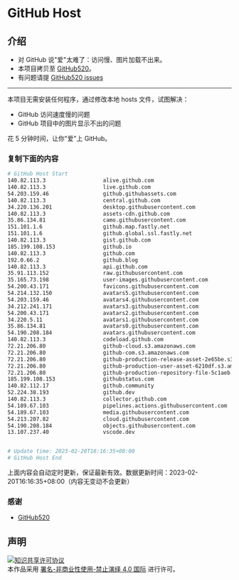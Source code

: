 # GitHub Host
## 介绍
- 对 GitHub 说"爱"太难了：访问慢、图片加载不出来。
- 本项目拷贝至 [GitHub520](https://github.com/521xueweihan/GitHub520)。
- 有问题请提 [GitHub520 issues](https://github.com/521xueweihan/GitHub520/issues/new)

---

本项目无需安装任何程序，通过修改本地 hosts 文件，试图解决：
- GitHub 访问速度慢的问题
- GitHub 项目中的图片显示不出的问题

花 5 分钟时间，让你"爱"上 GitHub。

### 复制下面的内容
```bash
# GitHub Host Start
140.82.113.3                  alive.github.com
140.82.113.3                  live.github.com
54.203.159.46                 github.githubassets.com
140.82.113.3                  central.github.com
34.220.136.201                desktop.githubusercontent.com
140.82.113.3                  assets-cdn.github.com
35.86.134.81                  camo.githubusercontent.com
151.101.1.6                   github.map.fastly.net
151.101.1.6                   github.global.ssl.fastly.net
140.82.113.3                  gist.github.com
185.199.108.153               github.io
140.82.113.3                  github.com
192.0.66.2                    github.blog
140.82.113.3                  api.github.com
35.91.113.152                 raw.githubusercontent.com
35.165.73.198                 user-images.githubusercontent.com
54.200.43.171                 favicons.githubusercontent.com
54.214.132.150                avatars5.githubusercontent.com
54.203.159.46                 avatars4.githubusercontent.com
34.212.241.171                avatars3.githubusercontent.com
54.200.43.171                 avatars2.githubusercontent.com
34.220.5.11                   avatars1.githubusercontent.com
35.86.134.81                  avatars0.githubusercontent.com
54.190.208.184                avatars.githubusercontent.com
140.82.113.3                  codeload.github.com
72.21.206.80                  github-cloud.s3.amazonaws.com
72.21.206.80                  github-com.s3.amazonaws.com
72.21.206.80                  github-production-release-asset-2e65be.s3.amazonaws.com
72.21.206.80                  github-production-user-asset-6210df.s3.amazonaws.com
72.21.206.80                  github-production-repository-file-5c1aeb.s3.amazonaws.com
185.199.108.153               githubstatus.com
140.82.112.17                 github.community
52.224.38.193                 github.dev
140.82.113.3                  collector.github.com
54.189.67.103                 pipelines.actions.githubusercontent.com
54.189.67.103                 media.githubusercontent.com
54.213.207.82                 cloud.githubusercontent.com
54.190.208.184                objects.githubusercontent.com
13.107.237.40                 vscode.dev


# Update time: 2023-02-20T16:16:35+08:00
# GitHub Host End

```
上面内容会自动定时更新，保证最新有效。数据更新时间：2023-02-20T16:16:35+08:00（内容无变动不会更新）

### 感谢

- [GitHub520](https://github.com/521xueweihan/GitHub520)

## 声明
<a rel="license" href="https://creativecommons.org/licenses/by-nc-nd/4.0/deed.zh"><img alt="知识共享许可协议" style="border-width: 0" src="https://licensebuttons.net/l/by-nc-nd/4.0/88x31.png"></a><br>本作品采用 <a rel="license" href="https://creativecommons.org/licenses/by-nc-nd/4.0/deed.zh">署名-非商业性使用-禁止演绎 4.0 国际</a> 进行许可。